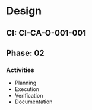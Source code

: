 # Design

## CI: CI-CA-O-001-001
## Phase: 02

### Activities
- Planning
- Execution
- Verification
- Documentation
